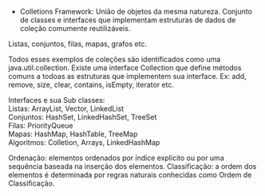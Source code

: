 * Colletions Framework:
União de objetos da mesma natureza. Conjunto de classes e interfaces que implementam estruturas de dados de coleção comumente reutilizáveis.


Listas, conjuntos, filas, mapas, grafos etc.

Todos esses exemplos de coleções são identificados como uma java.util.collection. Existe uma interface Collection que define métodos comuns a todoas as estruturas que implementem sua interface.
Ex: add, remove, size, clear, contains, isEmpty, iterator etc.

Interfaces e sua Sub classes: <br>
Listas: ArrayList, Vector, LinkedList <br>
Conjuntos: HashSet, LinkedHashSet, TreeSet <br>
Filas: PriorityQueue <br>
Mapas: HashMap, HashTable, TreeMap <br>
Algoritmos: Colletion, Arrays, LinkedHashMap <br>

Ordenação: elementos ordenados por índice explícito ou por uma sequência baseada na inserção dos elementos.
Classificação: a ordem dos elementos é determinada por regras naturais conhecidas como Ordem de Classificação.
